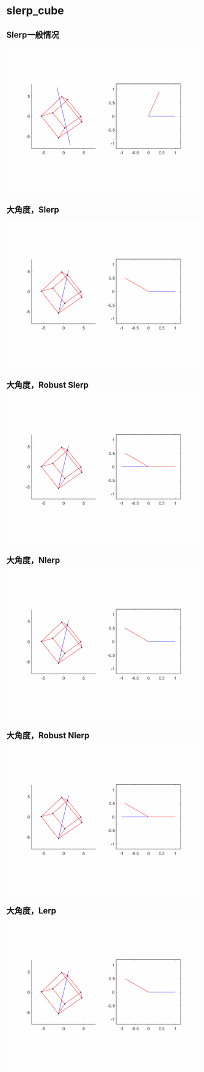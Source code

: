 # slerp_cube

## Slerp一般情况

![](../../gifs/slerp_cube/slerp_cube_1.gif)

## 大角度，Slerp

![](../../gifs/slerp_cube/slerp_cube_2_slerp.gif)

## 大角度，Robust Slerp

![](../../gifs/slerp_cube/slerp_cube_3_robust_slerp.gif)

## 大角度，Nlerp

![](../../gifs/slerp_cube/slerp_cube_4_nlerp.gif)

## 大角度，Robust Nlerp

![](../../gifs/slerp_cube/slerp_cube_5_robust_nlerp.gif)

## 大角度，Lerp

![](../../gifs/slerp_cube/slerp_cube_6_lerp.gif)
